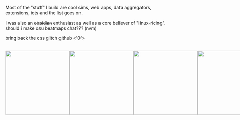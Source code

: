 Most of the "stuff" I build are cool sims, web apps, data aggregators, extensions, iots and the list goes on.

I was also an ~~obsidian~~ enthusiast as well as a core believer of "linux-ricing". should i make osu beatmaps chat??? (nvm)

bring back the css glitch github <'0'>

<br/>

<div style="display:flex;">
  <img src="https://media.tenor.com/eDv9Yasyi04AAAAi/donkey-kong.gif" width="200" height="200">
  <img src="https://media1.tenor.com/m/JIAg1IxpLM4AAAAC/spinning-sanji-one-piece.gif" width="200" height="200">
  <img src="https://media1.tenor.com/m/1MrJecNevgAAAAAC/c-c-my-beloved.gif" width="200" height="200">
  <img src="https://media.tenor.com/TYK7e4xICxQAAAAj/rust-ferris.gif" width="200" height="200">
</div>
